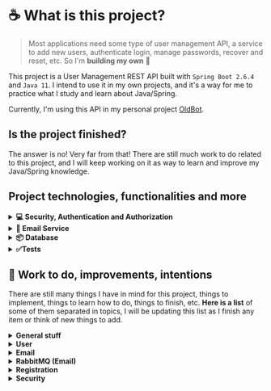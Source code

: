 
# ☕ What is this project?
> Most applications need some type of user management API, a service to add new users, authenticate login, 
manage passwords, recover and reset, etc. So I'm **building my own** 🙂

This project is a User Management REST API built with `Spring Boot 2.6.4` and `Java 11`. I intend to use it in my own
projects, and it's a way for me to practice what I study and learn about Java/Spring.

Currently, I'm using this API in my personal project [OldBot](https://oldbot.com.br).


## Is the project finished?
The answer is no! Very far from that! There are still much work to do related to this project, and I will keep working 
on it as way to learn and improve my Java/Spring knowledge. 


## Project technologies, functionalities and more
<details><summary><b>💻 Security, Authentication and Authorization</b></summary>

Spring Security is responsible to manage Authentication and Authorization.
When logging in, the user is authenticated in the database and receives an `access` and `refresh` token.

### 🔴 Auth0 and Json Web Token (JWT)
It uses `Auth0` for Authorization, generating **Json Web Tokens** to be used in every request by the users.

All requests received are intercepted by Spring Security and validations are performed to check whether
the `access token` provided in the request is valid.

The token configurations, such as <u>expiration time</u>, are set in the `JWTAuthenticationFilter.java` file.

### 👮‍♂ Spring Security and Roles
All the access for the API and it's routes are set in the `SecurityConfiguration.java` file.  

Currently, there are only `2` main roles used in the project, they are:
- `USER`: simple user, allowed to access only login and registration related routes.
- `ADMIN`: has access and is allowed for everything.

</details>


<details><summary><b>📮 Email Service</b></summary>

The email service uses Java Mail to send emails. The SMTP settings must be set in your
`application.properties` file.

### 🐇 Asynchronous email sending with RabbitMQ
Since sending email is something that can take a few seconds and does not make much sense being synchronous
, it's recommended to send emails asynchronously, to achieve that, one of the best solutions is RabbitMQ
using messaging queues.

You can create your own instance of [RabbitMQ](https://www.rabbitmq.com/) using docker locally or, as I prefer, a
 cloud solution, and I recommend [CloudAMQP](https://www.cloudamqp.com). It has free plans for hobby/development
, and it's very easy to use.

- `RabbitMQService.java` is the Publisher which sends the messages to the queue.
- `EmailConsumer.java` is the Subscriber which receives the queue messages and call **EmailService** to send the emails.

</details>


<details><summary><b>📦 Database</b></summary>

The project has 2 configured databases by default, `MySQL` and `PostgreSQL`.

MySQL I use in my local machine, and Postgre, since my application is deployed in [Heroku](https://heroku.com/)
, it's used there.

</details>

<details><summary><b>✅Tests</b></summary>

Most of the `User` related Controller and Service methods have unit testing.
More tests will be implemented as the project goes on.

Another important pending work to do is implement **integration** tests, which I still need to learn how to implement.

</details>


## 🚀 Work to do, improvements, intentions
There are still many things I have in mind for this project, things to implement, things to learn how to do, things 
to finish, etc. **Here is a list** of some of them separated in topics, I will be updating this list as 
I finish any item or think of new things to add.

<details><summary><b>General stuff</b></summary>

- *️⃣ Implement integration tests.
- *️⃣ Implement API call limitations with Bucket4J.
- *️⃣ Implement system logs (to use with a log service such as PaperTrail).

</details>


<details><summary><b>User</b></summary>

- *️⃣ Implement `refresh token` functioning to renew the `access token`.
- *️⃣ Finish/fix the implementation of some tests with `TODO` comment.
- *️⃣ Implement change user email process, with emails confirmation, token, etc. 

</details>


<details><summary><b>Email</b></summary>

- *️⃣ Create a microservice for the Email service(detach from the User service).
- *️⃣ Create a microservice for the Consumer/Subscriber of the Email queue.
It's simple to do but for now I'm keeping in the same application to save costs with new Dynos 🙂 (since my application
 has low traffic).
- *️⃣ Implement unit tests.

</details>

<details><summary><b>RabbitMQ (Email)</b></summary>

- *️⃣ Learn how to save failed messages in database or other queue for further analysis and retries.

</details>


<details><summary><b>Registration</b></summary>

- *️⃣ Implement unit tests.

</details>

<details><summary><b>Security</b></summary>

- *️⃣ Implement unit tests for Spring Security.

</details>